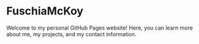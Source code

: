 # FuschiaMcKoy
Welcome to my personal GitHub Pages website! Here, you can learn more about me, my projects, and my contact information.
